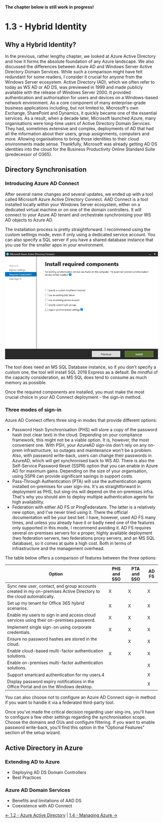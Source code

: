 **The chapter below is still work in progress!**

# 1.3 - Hybrid Identity

## Why a Hybrid Identity?

In the previous, rather lengthy chapter, we looked at Azure Active Directory and how it forms the absolute foundation of any Azure landscape. We also discussed the differences between Azure AD and Windows Server Active Directory Domain Services. While such a comparison might have felt redundant for some readers, I consider it crucial for anyone from the Windows Server ecosystem. 
Active Directory (AD), which we often refer to today as WS AD or AD DS, was previewed in 1999 and made publicly available with the release of Windows Server 2000. It provided authentication and authorisation for users and devices on a Windows-based network environment. As a core component of many enterprise-grade business applications including, but not limited to, Microsoft's own Exchange, SharePoint and Dynamics, it quickly became one of the essential services. 
As a result, when a decade later, Microsoft launched Azure, many organisations were long-time users of Active Directory Domain Services. They had, sometimes extensive and complex, deployments of AD that had all the information about their users, group assignments, computers and more. Allowing organisations to bring those identities to their cloud environments made sense. Thankfully, Microsoft was already getting AD DS identities into the cloud for the Business Productivity Online Standard Suite (predecessor of O365).

## Directory Synchronisation

### Introducing Azure AD Connect

After several name changes and several updates, we ended up with a tool called Microsoft Azure Active Directory Connect. AAD Connect is a tool installed locally within your Windows Server ecosystem, either on a dedicated virtual machine or on one of the domain controllers. It will connect to your Azure AD tenant and orchestrate synchronising your WS AD objects to Azure AD. 

The installation process is pretty straightforward. I recommend using the custom settings mode, even if only using a dedicated service account. You can also specify a SQL server if you have a shared database instance that you use for the smaller apps in your environment. 

![Azure AD Connect Custom Settings](Images/azureAdConnectAdvancedOptions.png)

The tool does need an MS SQL Database instance, so if you don't specify a custom one, the tool will install SQL 2019 Express as a default. Be mindful of the capacity consideration, as MS SQL does tend to consume as much memory as possible.

Once the required components are installed, you must make the most crucial choice in your AD Connect deployment - the sign-in method. 

### Three modes of sign-in

Azure AD Connect offers three sing-in modes that provide different options:
- Password Hash Synchronisation (PHS) will store a copy of the password hash (not clear text) in the cloud. Depending on your compliance framework, this might not be a viable option. It is, however, the most convenient one. With PSH, your AzureAD sign-ins don't rely on any on-prem infrastructure, so outages and maintenance won't be a problem. Also, with password write-back, users can change their passwords in AzureAD, which will get synchronised back to WS AD. There is also the Self-Service Password Reset (SSPR) option that you can enable in Azure AD for maximum gains. Depending on the size of your organisation, using SSPR can provide significant savings in support costs. 
- Pass-Through Authentication (PTA) will use the authentication agents installed on-premises for user sign-ins. It's as straightforward in deployment as PHS, but sing-ins will depend on the on-premises infra. That's why you should aim to deploy multiple authentication agents for high availability.
- Federation with either AD FS or PingFederatare. The latter is a relatively new option, and I've never tried using it. There the official documentation will be your best bet. I have, however, used AD FS many times, and unless you already have it or badly need one of the features only supported in this mode, I recommend avoiding it. AD FS requires several on-premises servers for a proper, highly available deployment (two federation servers, two federations proxy servers, and an MS SQL database), so it comes at quite a high cost. Both in terms of infrastructure and the management overhead. 

The table below offers a comparison of features between the three options:

| Option | PHS and SSO | PTA and SSO | AD FS |
| --- | --- | --- | --- |
| Sync new user, contact, and group accounts created in my on-premises Active Directory to the cloud automatically. | X | X | X |
| Set up my tenant for Office 365 hybrid scenarios. | X | X | X |
| Enable my users to sign in and access cloud services using their on-premises password. | X | X | X |
| Implement single sign-on using corporate credentials. | X | X | X |
| Ensure no password hashes are stored in the cloud. |   | X | X |
| Enable cloud-based multi-factor authentication solutions. | X | X | X |
| Enable on-premises multi-factor authentication solutions. |   |   | X |
| Support smartcard authentication for my users.4 |   |   | X |
| Display password expiry notifications in the Office Portal and on the Windows desktop. |   |   | X |

You can also choose not to configure an Azure AD Connect sign-in method if you want to handle it via a federated third-party tool. 

Once you've made the critical decision regarding user sing-ins, you'll have to configure a few other settings regarding the synchronisation scope. Choose the domains and OUs and configure filtering. If you want to enable password write-back, you'll find this option in the "Optional Features" section of the setup wizard. 

## Active Directory in Azure

### Extending AD to Azure

- Deploying AD DS Domain Controllers
- Best Practices

### Azure AD Domain Services

- Benefits and limitations of AAD DS
- Coexistence with AD Connect

[ <- 1.2 - Azure Active Directory](azureActiveDirectory.md) | [ 1.4 - Managing Azure -> ](managingAzure.md)
